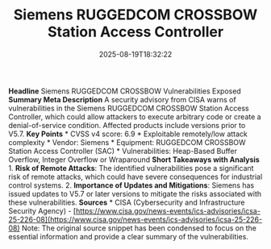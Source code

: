 ﻿---
title: "Siemens RUGGEDCOM CROSSBOW Station Access Controller"
date: "2025-08-19T18:32:22"
category: "Markets"
summary: ""
slug: "siemens ruggedcom crossbow station access controller"
source_urls:
  - "https://www.cisa.gov/news-events/ics-advisories/icsa-25-226-08"
seo:
  title: "Siemens RUGGEDCOM CROSSBOW Station Access Controller | Hash n Hedge"
  description: ""
  keywords: ["news", "markets", "brief"]
---
**Headline** Siemens RUGGEDCOM CROSSBOW Vulnerabilities Exposed  **Summary Meta Description** A security advisory from CISA warns of vulnerabilities in the Siemens RUGGEDCOM CROSSBOW Station Access Controller, which could allow attackers to execute arbitrary code or create a denial-of-service condition. Affected products include versions prior to V5.7.  **Key Points**  * CVSS v4 score: 6.9 * Exploitable remotely/low attack complexity * Vendor: Siemens * Equipment: RUGGEDCOM CROSSBOW Station Access Controller (SAC) * Vulnerabilities: Heap-Based Buffer Overflow, Integer Overflow or Wraparound  **Short Takeaways with Analysis**  1. **Risk of Remote Attacks**: The identified vulnerabilities pose a significant risk of remote attacks, which could have severe consequences for industrial control systems. 2. **Importance of Updates and Mitigations**: Siemens has issued updates to V5.7 or later versions to mitigate the risks associated with these vulnerabilities.  **Sources**  * CISA (Cybersecurity and Infrastructure Security Agency) - [https://www.cisa.gov/news-events/ics-advisories/icsa-25-226-08](https://www.cisa.gov/news-events/ics-advisories/icsa-25-226-08)  Note: The original source snippet has been condensed to focus on the essential information and provide a clear summary of the vulnerabilities. 
